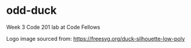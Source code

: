 # odd-duck
Week 3 Code 201 lab at Code Fellows

Logo image sourced from: https://freesvg.org/duck-silhouette-low-poly
